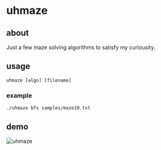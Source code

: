 # uhmaze

## about
Just a few maze solving algorithms to satisfy my curiousity.

## usage
```
uhmaze [algo] [filename]
```

### example
```
./uhmaze bfs samples/maze10.txt
```

## demo
![uhmaze](http://i.imgur.com/PzqSn0F.png)

